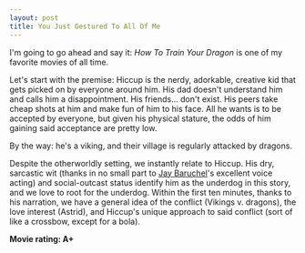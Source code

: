 ```yaml
---
layout: post
title: You Just Gestured To All Of Me
---
```

I'm going to go ahead and say it: _How To Train Your Dragon_ is one of my favorite movies of all time.

Let's start with the premise: Hiccup is the nerdy, adorkable, creative kid that gets picked on by everyone around him. His dad doesn't understand him and calls him a disappointment. His friends... don't exist. His peers take cheap shots at him and make fun of him to his face. All he wants is to be accepted by everyone, but given his physical stature, the odds of him gaining said acceptance are pretty low.

By the way: he's a viking, and their village is regularly attacked by dragons.

Despite the otherworldly setting, we instantly relate to Hiccup. His dry, sarcastic wit (thanks in no small part to [Jay Baruchel][JB]'s excellent voice acting) and social-outcast status identify him as the underdog in this story, and we love to root for the underdog. Within the first ten minutes, thanks to his narration, we have a general idea of the conflict (Vikings v. dragons), the love interest (Astrid), and Hiccup's unique approach to said conflict (sort of like a crossbow, except for a bola).

[JB]: http://www.imdb.com/name/nm0059431/

**Movie rating: A+**
